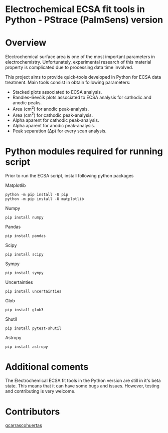 # Electrochemical ECSA fit tools in Python - PStrace (PalmSens) version

# Overview

Electrochemical surface area is one of the most important  parameters in electrochemistry. Unfortunately, experimental research of this material property is complicated due to  processing data time involved. 

This project aims to provide quick-tools developed in Python for ECSA data treatment. 
Main tools consist in obtain following parameters: 


- Stacked plots associated to ECSA analysis.
- Randles–Ševčík plots associated to ECSA analysis for cathodic and anodic peaks.
- Area (cm<sup>2</sup>) for anodic peak-analysis.
- Area (cm<sup>2</sup>) for cathodic peak-analysis.
- Alpha aparent for cathodic peak-analysis.
- Alpha aparent for anodic peak-analysis.
- Peak separation (Δp) for every scan analysis.

# Python modules required for running script

Prior to run the ECSA script, install following python packages 

Matplotlib

    python -m pip install -U pip
    python -m pip install -U matplotlib

Numpy

    pip install numpy
    
Pandas

    pip install pandas
    
Scipy

    pip install scipy
    
Sympy

    pip install sympy
 
Uncertainties  

    pip install uncertainties

Glob

    pip install glob3
    
Shutil  

    pip install pytest-shutil   
    
Astropy 

    pip install astropy
    
# Additional coments

The Electrochemical ECSA fit tools in the Python version are still in it's beta state. This means that it can have some bugs and issues. However, testing and contributing is very welcome.

# Contributors

[gcarrascohuertas](https://github.com/gcarrascohuertas)
